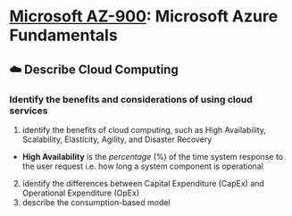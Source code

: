 # [Microsoft AZ-900](az-900-index.md): Microsoft Azure Fundamentals

## ☁️ Describe Cloud Computing
### Identify the benefits and considerations of using cloud services
1. identify the benefits of cloud computing, such as High Availability, Scalability, Elasticity, Agility, and Disaster Recovery
+ **High Availability** is the _percentage_ (%) of the time system response to the user request i.e. how long a system component is operational
2. identify the differences between Capital Expenditure (CapEx) and Operational Expenditure (OpEx)
3. describe the consumption-based model

